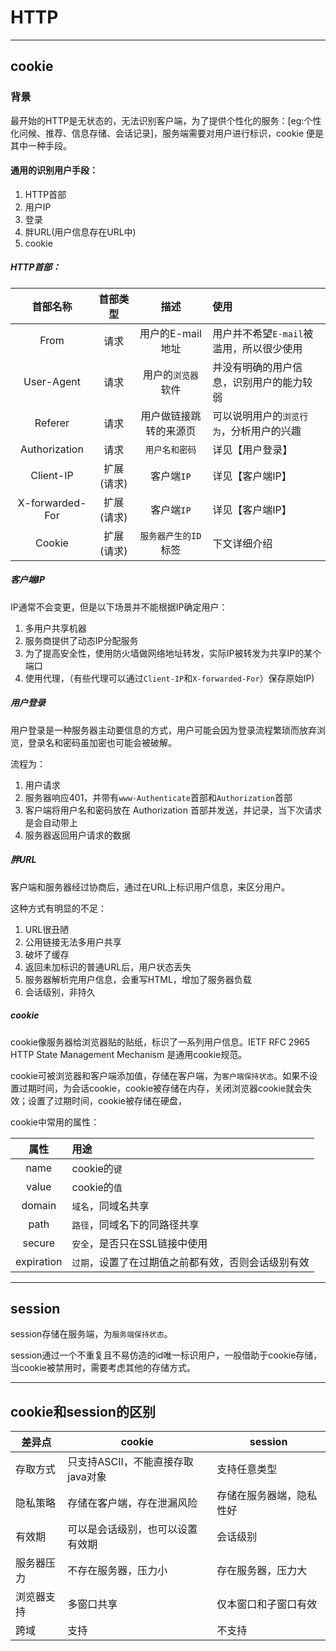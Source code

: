# HTTP

---

## cookie
### 背景
最开始的HTTP是无状态的，无法识别客户端，为了提供个性化的服务：[eg:个性化问候、推荐、信息存储、会话记录]，服务端需要对用户进行标识，cookie 便是其中一种手段。

#### 通用的识别用户手段：

1. HTTP首部
2. 用户IP
3. 登录
4. 胖URL(用户信息存在URL中)
5. cookie

##### HTTP首部：

|首部名称|首部类型|描述|使用|
|:---:|:---:|:---:|:---|
|From|请求|用户的E-mail地址|用户并不希望`E-mail`被滥用，所以很少使用|
|User-Agent|请求|用户的`浏览器`软件|并没有明确的用户信息，识别用户的能力较弱|
|Referer|请求|用户做链接跳转的来源页|可以说明用户的`浏览行为`，分析用户的兴趣|
|Authorization|请求|`用户名和密码`|详见【用户登录】|
|Client-IP|扩展(请求)|客户端`IP`|详见【客户端IP】|
|X-forwarded-For|扩展(请求)|客户端`IP`|详见【客户端IP】|
|Cookie|扩展(请求)|`服务器产生的ID`标签|下文详细介绍|

##### 客户端IP

IP通常不会变更，但是以下场景并不能根据IP确定用户：

1. 多用户共享机器
2. 服务商提供了动态IP分配服务
3. 为了提高安全性，使用防火墙做网络地址转发，实际IP被转发为共享IP的某个端口
4. 使用代理，（有些代理可以通过`Client-IP`和`X-forwarded-For`）保存原始IP)


##### 用户登录

用户登录是一种服务器主动要信息的方式，用户可能会因为登录流程繁琐而放弃浏览，登录名和密码虽加密也可能会被破解。

流程为：

1. 用户请求
2. 服务器响应401，并带有`www-Authenticate`首部和`Authorization`首部
3. 客户端将用户名和密码放在 Authorization 首部并发送，并记录，当下次请求是会自动带上
4. 服务器返回用户请求的数据

##### 胖URL

客户端和服务器经过协商后，通过在URL上标识用户信息，来区分用户。

这种方式有明显的不足：

1. URL很丑陋
2. 公用链接无法多用户共享
3. 破坏了缓存
4. 返回未加标识的普通URL后，用户状态丢失
5. 服务器解析完用户信息，会重写HTML，增加了服务器负载
6. 会话级别，非持久

##### cookie
cookie像服务器给浏览器贴的贴纸，标识了一系列用户信息。IETF RFC 2965 HTTP State Management Mechanism 是通用cookie规范。

cookie可被浏览器和客户端添加值，存储在客户端，为`客户端保持状态`。如果不设置过期时间，为会话cookie，cookie被存储在内存，关闭浏览器cookie就会失效；设置了过期时间，cookie被存储在硬盘，

cookie中常用的属性：

|属性|用途|
|:---:|:---|
|name|cookie的`键`|
|value|cookie的`值`|
|domain|`域名`，同域名共享|
|path|`路径`，同域名下的同路径共享|
|secure|`安全`，是否只在SSL链接中使用|
|expiration|`过期`，设置了在过期值之前都有效，否则会话级别有效|

---

## session
session存储在服务端，为`服务端保持状态`。

session通过一个不重复且不易仿造的id唯一标识用户，一般借助于cookie存储，当cookie被禁用时，需要考虑其他的存储方式。

---

## cookie和session的区别

|差异点|cookie|session|
|---|---|---|
|存取方式|只支持ASCII，不能直接存取java对象|支持任意类型|
|隐私策略|存储在客户端，存在泄漏风险|存储在服务器端，隐私性好|
|有效期|可以是会话级别，也可以设置有效期|会话级别|
|服务器压力|不存在服务器，压力小|存在服务器，压力大|
|浏览器支持|多窗口共享|仅本窗口和子窗口有效|
|跨域|支持|不支持|


